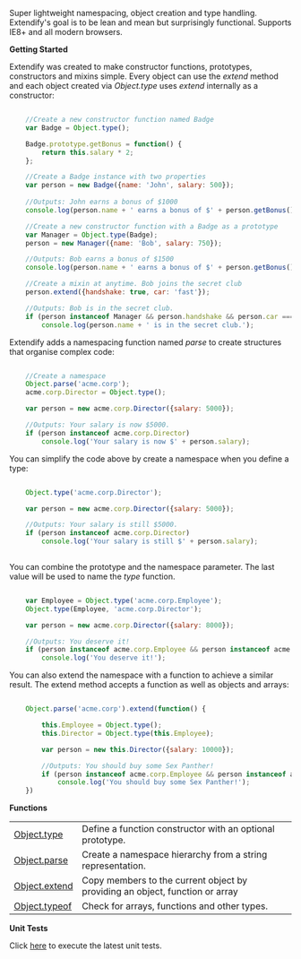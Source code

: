 Super lightweight namespacing, object creation and type handling. Extendify's goal is to be lean and mean but surprisingly functional. Supports IE8+ and all modern browsers.

**Getting Started**

Extendify was created to make constructor functions, prototypes, constructors and mixins simple. Every object can use the _extend_ method and each object created via _Object.type_ uses _extend_ internally as a constructor:

```javascript

	//Create a new constructor function named Badge
	var Badge = Object.type();

	Badge.prototype.getBonus = function() {
		return this.salary * 2;
	};

	//Create a Badge instance with two properties
	var person = new Badge({name: 'John', salary: 500});
	
	//Outputs: John earns a bonus of $1000
	console.log(person.name + ' earns a bonus of $' + person.getBonus());

	//Create a new constructor function with a Badge as a prototype
	var Manager = Object.type(Badge);
	person = new Manager({name: 'Bob', salary: 750});

	//Outputs: Bob earns a bonus of $1500
	console.log(person.name + ' earns a bonus of $' + person.getBonus());

	//Create a mixin at anytime. Bob joins the secret club
	person.extend({handshake: true, car: 'fast'});

	//Outputs: Bob is in the secret club.
	if (person instanceof Manager && person.handshake && person.car === 'fast')
		console.log(person.name + ' is in the secret club.');

```

Extendify adds a namespacing function named _parse_ to create structures that organise complex code:

```javascript

	//Create a namespace
	Object.parse('acme.corp');
	acme.corp.Director = Object.type();

	var person = new acme.corp.Director({salary: 5000});

	//Outputs: Your salary is now $5000.
	if (person instanceof acme.corp.Director) 
		console.log('Your salary is now $' + person.salary);

```

You can simplify the code above by create a namespace when you define a type:

```javascript

	Object.type('acme.corp.Director');

	var person = new acme.corp.Director({salary: 5000});

	//Outputs: Your salary is still $5000.
	if (person instanceof acme.corp.Director)
		console.log('Your salary is still $' + person.salary);
	
```

You can combine the prototype and the namespace parameter. The last value will be used to name the _type_ function.

```javascript

	var Employee = Object.type('acme.corp.Employee');
	Object.type(Employee, 'acme.corp.Director');

	var person = new acme.corp.Director({salary: 8000});

	//Outputs: You deserve it!
	if (person instanceof acme.corp.Employee && person instanceof acme.corp.Director) 
		console.log('You deserve it!');

```

You can also extend the namespace with a function to achieve a similar result. The extend method accepts a function as well as objects and arrays:

```javascript

	Object.parse('acme.corp').extend(function() {

		this.Employee = Object.type();
		this.Director = Object.type(this.Employee);

		var person = new this.Director({salary: 10000});

		//Outputs: You should buy some Sex Panther!
		if (person instanceof acme.corp.Employee && person instanceof acme.corp.Director) 
			console.log('You should buy some Sex Panther!');
	})

```

**Functions**

<table>
<tbody>

<tr><td><a href="../../wiki/type/">Object.type</a></td><td>Define a function constructor with an optional prototype.</td></tr>
<tr><td><a href="../../wiki/parse/">Object.parse</a></td><td>Create a namespace hierarchy from a string representation.</td></tr>
<tr><td><a href="../../wiki/extend/">Object.extend</a></td><td>Copy members to the current object by providing an object, function or array</td></tr>
<tr><td><a href="../../wiki/typeof/">Object.typeof</a></td><td>Check for arrays, functions and other types.</td></tr>
</tbody>
</table>


**Unit Tests**

Click <a href="http://jameswestgate.github.io/extendify/test/" target="_blank">here</a> to execute the latest unit tests.
